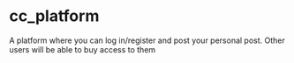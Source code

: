 # cc_platform
A platform where you can log in/register and post your personal post. Other users will be able to buy access to them
